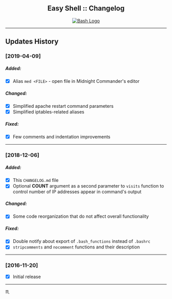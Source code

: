 <p align="center">
  <h2 align="center">Easy Shell :: Changelog</h2>
</p>

<p align="center">
  <a href="#">
    <img src="assets/img/bash-logo-web.png" max-width="376px" max-height="158px" alt="Bash Logo" />
  </a>
</p>

<!-- ---

### [Current Unreleased] ###

##### Added: #####
##### Changed: #####
##### Fixed: #####
##### Removed: ##### -->

---

## Updates History ##

### [2019-04-09] ###
##### Added: #####
- [x] Alias `med <FILE>` - open file in Midnight Commander's editor

##### Changed: #####
- [x] Simplified apache restart command parameters
- [x] Simplified iptables-related aliases

##### Fixed: #####
- [x] Few comments and indentation improvements

---

### [2018-12-06] ###
##### Added: #####
- [x] This `CHANGELOG.md` file
- [x] Optional **COUNT** argument as a second parameter to `visits` function to control number of IP addresses appear in command's output

##### Changed: #####
- [x] Some code reorganization that do not affect overall functionality

##### Fixed: #####
- [x] Double notify about export of `.bash_functions` instead of `.bashrc`
- [x] `stripcomments` and `nocomment` functions and their description

---

### [2016-11-20] ###
- [x] Initial release

---

:scorpius:
